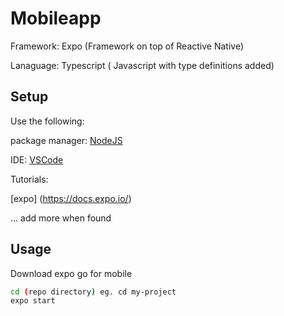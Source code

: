 # Mobileapp

Framework: Expo (Framework on top of Reactive Native)

Lanaguage: Typescript ( Javascript with type definitions added)


## Setup

Use the following:

package manager: [NodeJS](https://nodejs.org/en/download/)

IDE: [VSCode](https://code.visualstudio.com/download)


Tutorials:

[expo] (https://docs.expo.io/)

... add more when found


## Usage

Download expo go for mobile

```bash
cd (repo directory) eg. cd my-project
expo start
```


